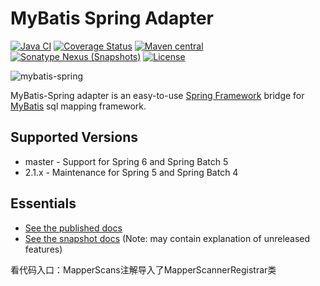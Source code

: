 MyBatis Spring Adapter
======================

[![Java CI](https://github.com/mybatis/spring/actions/workflows/ci.yaml/badge.svg)](https://github.com/mybatis/spring/actions/workflows/ci.yaml)
[![Coverage Status](https://coveralls.io/repos/mybatis/spring/badge.svg?branch=master&service=github)](https://coveralls.io/github/mybatis/spring?branch=master)
[![Maven central](https://maven-badges.herokuapp.com/maven-central/org.mybatis/mybatis-spring/badge.svg)](https://maven-badges.herokuapp.com/maven-central/org.mybatis/mybatis-spring)
[![Sonatype Nexus (Snapshots)](https://img.shields.io/nexus/s/https/oss.sonatype.org/org.mybatis/mybatis-spring.svg)](https://oss.sonatype.org/content/repositories/snapshots/org/mybatis/mybatis-spring/)
[![License](https://img.shields.io/:license-apache-brightgreen.svg)](https://www.apache.org/licenses/LICENSE-2.0.html)

![mybatis-spring](https://mybatis.org/images/mybatis-logo.png)

MyBatis-Spring adapter is an easy-to-use [Spring Framework](https://github.com/spring-projects/spring-framework) bridge for [MyBatis](https://github.com/mybatis/mybatis-3) sql mapping framework.

Supported Versions
------------------

- master - Support for Spring 6 and Spring Batch 5
- 2.1.x - Maintenance for Spring 5 and Spring Batch 4

Essentials
----------

* [See the published docs](https://mybatis.org/spring/)
* [See the snapshot docs](src/site/markdown) (Note: may contain explanation of unreleased features)

看代码入口：MapperScans注解导入了MapperScannerRegistrar类
